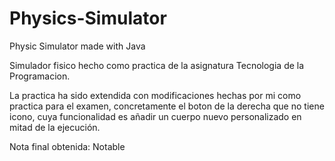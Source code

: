 # Physics-Simulator
Physic Simulator made with Java

Simulador fisico hecho como practica de la asignatura Tecnologia de la Programacion.

La practica ha sido extendida con modificaciones hechas por mi como practica para el examen, concretamente el boton de la derecha que no tiene icono, cuya funcionalidad es añadir un cuerpo nuevo personalizado en mitad de la ejecución.

Nota final obtenida: Notable

